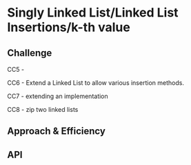 # Singly Linked List/Linked List Insertions/k-th value
<!-- Short summary or background information -->


## Challenge
<!-- Description of the challenge -->

CC5 -

CC6 - Extend a Linked List to allow various insertion methods.

CC7 - extending an implementation

CC8 - zip two linked lists

## Approach & Efficiency
<!-- What approach did you take? Why? What is the Big O space/time for this approach? -->

## API

